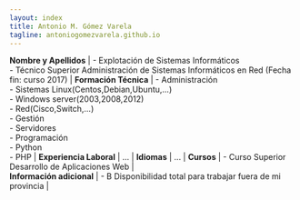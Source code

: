 ```yaml
---
layout: index
title: Antonio M. Gómez Varela
tagline: antoniogomezvarela.github.io
---
```


**Nombre y Apellidos** |
	- Explotación de Sistemas Informáticos  
	- Técnico Superior Administración de Sistemas Informáticos en Red (Fecha fin: curso 2017) |
**Formación Técnica** |
	- Administración  
		- Sistemas Linux(Centos,Debian,Ubuntu,...)  
		- Windows server(2003,2008,2012)  
		- Red(Cisco,Switch,...)  
	- Gestión  
		- Servidores  
	- Programación  
		- Python  
		- PHP |
**Experiencia Laboral** |
... |
**Idiomas** | 
... |
**Cursos** |
	- Curso Superior Desarrollo de Aplicaciones Web |  
**Información adicional** |
	- B Disponibilidad total para trabajar fuera de mi provincia |  
